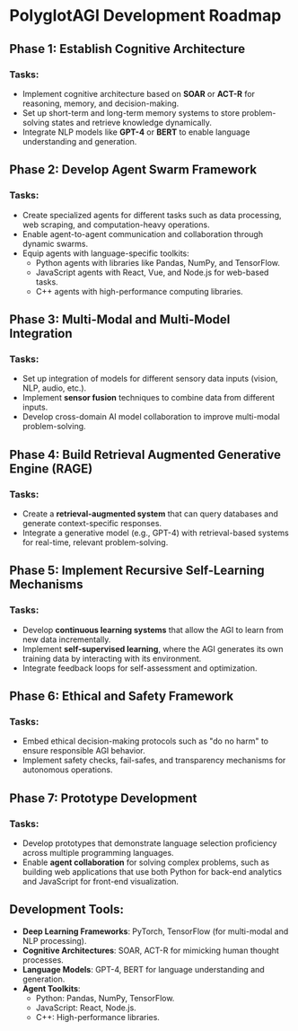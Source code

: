 
# PolyglotAGI Development Roadmap

## Phase 1: Establish Cognitive Architecture

### Tasks:
- Implement cognitive architecture based on **SOAR** or **ACT-R** for reasoning, memory, and decision-making.
- Set up short-term and long-term memory systems to store problem-solving states and retrieve knowledge dynamically.
- Integrate NLP models like **GPT-4** or **BERT** to enable language understanding and generation.

## Phase 2: Develop Agent Swarm Framework

### Tasks:
- Create specialized agents for different tasks such as data processing, web scraping, and computation-heavy operations.
- Enable agent-to-agent communication and collaboration through dynamic swarms.
- Equip agents with language-specific toolkits:
  - Python agents with libraries like Pandas, NumPy, and TensorFlow.
  - JavaScript agents with React, Vue, and Node.js for web-based tasks.
  - C++ agents with high-performance computing libraries.

## Phase 3: Multi-Modal and Multi-Model Integration

### Tasks:
- Set up integration of models for different sensory data inputs (vision, NLP, audio, etc.).
- Implement **sensor fusion** techniques to combine data from different inputs.
- Develop cross-domain AI model collaboration to improve multi-modal problem-solving.

## Phase 4: Build Retrieval Augmented Generative Engine (RAGE)

### Tasks:
- Create a **retrieval-augmented system** that can query databases and generate context-specific responses.
- Integrate a generative model (e.g., GPT-4) with retrieval-based systems for real-time, relevant problem-solving.

## Phase 5: Implement Recursive Self-Learning Mechanisms

### Tasks:
- Develop **continuous learning systems** that allow the AGI to learn from new data incrementally.
- Implement **self-supervised learning**, where the AGI generates its own training data by interacting with its environment.
- Integrate feedback loops for self-assessment and optimization.

## Phase 6: Ethical and Safety Framework

### Tasks:
- Embed ethical decision-making protocols such as "do no harm" to ensure responsible AGI behavior.
- Implement safety checks, fail-safes, and transparency mechanisms for autonomous operations.

## Phase 7: Prototype Development

### Tasks:
- Develop prototypes that demonstrate language selection proficiency across multiple programming languages.
- Enable **agent collaboration** for solving complex problems, such as building web applications that use both Python for back-end analytics and JavaScript for front-end visualization.

## Development Tools:
- **Deep Learning Frameworks**: PyTorch, TensorFlow (for multi-modal and NLP processing).
- **Cognitive Architectures**: SOAR, ACT-R for mimicking human thought processes.
- **Language Models**: GPT-4, BERT for language understanding and generation.
- **Agent Toolkits**:
  - Python: Pandas, NumPy, TensorFlow.
  - JavaScript: React, Node.js.
  - C++: High-performance libraries.
